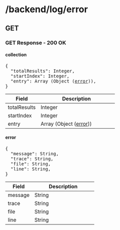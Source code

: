 <div class="psx-resource" data-status="1" data-path="/backend/log/error"><h1>/backend/log/error</h1><div class="psx-resource-method" data-method="GET"><h2>GET</h2><div class="psx-resource-schema" data-type="4"><h3>GET Response - 200 OK</h3><div class="psx-resource-schema-content"><div id="psx_model_Collection" class="psx-object"><h4>collection</h4><pre class="psx-object-json"><span class="psx-object-json-pun">{</span>
  <span class="psx-object-json-key">"totalResults"</span><span class="psx-object-json-pun">: </span><span class="psx-property-type">Integer</span><span class="psx-object-json-pun">,</span>
  <span class="psx-object-json-key">"startIndex"</span><span class="psx-object-json-pun">: </span><span class="psx-property-type">Integer</span><span class="psx-object-json-pun">,</span>
  <span class="psx-object-json-key">"entry"</span><span class="psx-object-json-pun">: </span><span class="psx-property-type">Array (Object (<a href="#psx_model_Error" title="RFC4648">error</a>))</span><span class="psx-object-json-pun">,</span>
<span class="psx-object-json-pun">}</span></pre><table class="table psx-object-properties"><colgroup><col width="30%" /><col width="70%" /></colgroup><thead><tr><th>Field</th><th>Description</th></tr></thead><tbody><tr><td><span class="psx-property-name psx-property-optional">totalResults</span></td><td><span class="psx-property-type">Integer</span><br /><div class="psx-property-description"></div></td></tr><tr><td><span class="psx-property-name psx-property-optional">startIndex</span></td><td><span class="psx-property-type">Integer</span><br /><div class="psx-property-description"></div></td></tr><tr><td><span class="psx-property-name psx-property-optional">entry</span></td><td><span class="psx-property-type">Array (Object (<a href="#psx_model_Error" title="RFC4648">error</a>))</span><br /><div class="psx-property-description"></div></td></tr></tbody></table></div><div id="psx_model_Error" class="psx-object"><h4>error</h4><pre class="psx-object-json"><span class="psx-object-json-pun">{</span>
  <span class="psx-object-json-key">"message"</span><span class="psx-object-json-pun">: </span><span class="psx-property-type">String</span><span class="psx-object-json-pun">,</span>
  <span class="psx-object-json-key">"trace"</span><span class="psx-object-json-pun">: </span><span class="psx-property-type">String</span><span class="psx-object-json-pun">,</span>
  <span class="psx-object-json-key">"file"</span><span class="psx-object-json-pun">: </span><span class="psx-property-type">String</span><span class="psx-object-json-pun">,</span>
  <span class="psx-object-json-key">"line"</span><span class="psx-object-json-pun">: </span><span class="psx-property-type">String</span><span class="psx-object-json-pun">,</span>
<span class="psx-object-json-pun">}</span></pre><table class="table psx-object-properties"><colgroup><col width="30%" /><col width="70%" /></colgroup><thead><tr><th>Field</th><th>Description</th></tr></thead><tbody><tr><td><span class="psx-property-name psx-property-optional">message</span></td><td><span class="psx-property-type">String</span><br /><div class="psx-property-description"></div></td></tr><tr><td><span class="psx-property-name psx-property-optional">trace</span></td><td><span class="psx-property-type">String</span><br /><div class="psx-property-description"></div></td></tr><tr><td><span class="psx-property-name psx-property-optional">file</span></td><td><span class="psx-property-type">String</span><br /><div class="psx-property-description"></div></td></tr><tr><td><span class="psx-property-name psx-property-optional">line</span></td><td><span class="psx-property-type">String</span><br /><div class="psx-property-description"></div></td></tr></tbody></table></div></div></div></div></div>